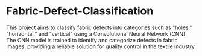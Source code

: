 # Fabric-Defect-Classification

This project aims to classify fabric defects into categories such as "holes," "horizontal," and "vertical" using a Convolutional Neural Network (CNN). The CNN model is trained to identify and categorize defects in fabric images, providing a reliable solution for quality control in the textile industry.
